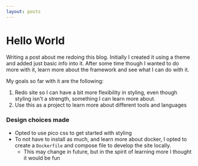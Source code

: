 ```yaml
---
layout: posts
---
```

# Hello World
Writing a post about me redoing this blog. Initially I created it using a theme and added just basic info into it. After some time though I wanted to do more with it, learn more about the framework and see what I can do with it.

My goals so far with it are the following:

1. Redo site so I can have a bit more flexibility in styling, even though styling isn't a strength, something I can learn more about.
1. Use this as a project to learn more about different tools and languages

### Design choices made
- Opted to use pico css to get started with styling
- To not have to install as much, and learn more about docker, I opted to create a `Dockerfile` and compose file to develop the site locally.
   - This may change in future, but in the spirit of learning more I thought it would be fun